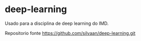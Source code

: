 # deep-learning
Usado para a disciplina de deep learning do IMD.

Repositorio fonte <https://github.com/silvaan/deep-learning.git>
